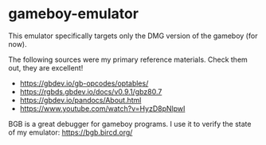 # gameboy-emulator

This emulator specifically targets only the DMG version of the gameboy (for now).

The following sources were my primary reference materials. Check them out, they are excellent!
- https://gbdev.io/gb-opcodes/optables/
- https://rgbds.gbdev.io/docs/v0.9.1/gbz80.7
- https://gbdev.io/pandocs/About.html 
- https://www.youtube.com/watch?v=HyzD8pNlpwI

BGB is a great debugger for gameboy programs. I use it to verify the state of my emulator:
https://bgb.bircd.org/